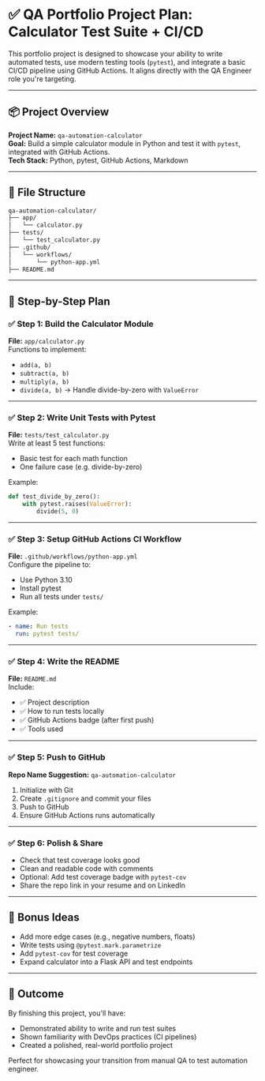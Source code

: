 # ✅ QA Portfolio Project Plan: Calculator Test Suite + CI/CD

This portfolio project is designed to showcase your ability to write automated tests, use modern testing tools (`pytest`), and integrate a basic CI/CD pipeline using GitHub Actions. It aligns directly with the QA Engineer role you're targeting.

---

## 📦 Project Overview

**Project Name:** `qa-automation-calculator`  
**Goal:** Build a simple calculator module in Python and test it with `pytest`, integrated with GitHub Actions.  
**Tech Stack:** Python, pytest, GitHub Actions, Markdown  

---

## 📁 File Structure

```bash
qa-automation-calculator/
├── app/
│   └── calculator.py
├── tests/
│   └── test_calculator.py
├── .github/
│   └── workflows/
│       └── python-app.yml
├── README.md
```

---

## 🧩 Step-by-Step Plan

### ✅ Step 1: Build the Calculator Module

**File:** `app/calculator.py`  
Functions to implement:
- `add(a, b)`
- `subtract(a, b)`
- `multiply(a, b)`
- `divide(a, b)` → Handle divide-by-zero with `ValueError`

---

### ✅ Step 2: Write Unit Tests with Pytest

**File:** `tests/test_calculator.py`  
Write at least 5 test functions:
- Basic test for each math function
- One failure case (e.g. divide-by-zero)

Example:
```python
def test_divide_by_zero():
    with pytest.raises(ValueError):
        divide(5, 0)
```

---

### ✅ Step 3: Setup GitHub Actions CI Workflow

**File:** `.github/workflows/python-app.yml`  
Configure the pipeline to:
- Use Python 3.10
- Install pytest
- Run all tests under `tests/`

Example:
```yaml
- name: Run tests
  run: pytest tests/
```

---

### ✅ Step 4: Write the README

**File:** `README.md`  
Include:
- ✅ Project description
- ✅ How to run tests locally
- ✅ GitHub Actions badge (after first push)
- ✅ Tools used

---

### ✅ Step 5: Push to GitHub

**Repo Name Suggestion:** `qa-automation-calculator`  
1. Initialize with Git  
2. Create `.gitignore` and commit your files  
3. Push to GitHub  
4. Ensure GitHub Actions runs automatically

---

### ✅ Step 6: Polish & Share

- Check that test coverage looks good  
- Clean and readable code with comments  
- Optional: Add test coverage badge with `pytest-cov`  
- Share the repo link in your resume and on LinkedIn

---

## 🧠 Bonus Ideas

- Add more edge cases (e.g., negative numbers, floats)
- Write tests using `@pytest.mark.parametrize`
- Add `pytest-cov` for test coverage
- Expand calculator into a Flask API and test endpoints

---

## 📌 Outcome

By finishing this project, you'll have:
- Demonstrated ability to write and run test suites
- Shown familiarity with DevOps practices (CI pipelines)
- Created a polished, real-world portfolio project

Perfect for showcasing your transition from manual QA to test automation engineer.
